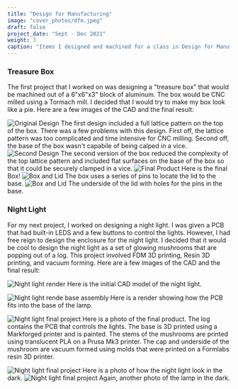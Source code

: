 ```yaml
---
title: "Design for Manufacturing"
image: "cover_photos/dfm.jpeg"
draft: false
project_date: "Sept - Dec 2021"
weight: 3
caption: "Items I designed and machined for a class in Design for Manufacturing"
---
```


### Treasure Box

The first project that I worked on was designing a "treasure box" that would be machined out of a 6"x6"x3" block of aluminum. The box would be CNC milled using a Tormach mill. I decided that I would try to make my box look like a pie. Here are a few images of the CAD and the final result:

![Original Design](box_DS1.JPG)
The first design included a full lattice pattern on the top of the box. There was a few problems with this design. First off, the lattice pattern was too complicated and time intensive for CNC milling. Second off, the base of the box wasn't capabile of being calped in a vice. 
![Second Design](box_DS2.JPG)
The second version of the box reduced the complexity of the top lattice pattern and included flat surfaces on the base of the box so that it could be securely clamped in a vice. 
![Final Product](box_1.JPG)
Here is the final Box!
![Box and Lid](box_2.JPG)
The box uses a series of pins to locate the lid to the base.
![Box and Lid](box_3.JPG)
The underside of the lid with holes for the pins in the base.

### Night Light

For my next project, I worked on designing a night light. I was given a PCB that had built-in LEDS and a few buttons to control the lights. However, I had free reign to design the enclosure for the night light. I decided that it would be cool to design the night light as a set of glowing mushrooms that are popping out of a log. This project involved FDM 3D printing, Resin 3D printing, and vacuum forming. Here are a few images of the CAD and the final result:

![Night light render](light_1.JPG)
Here is the initial CAD model of the night light. 

![Night light rende base assembly](light_2.JPG)
Here is a render showing how the PCB fits into the base of the lamp.

![Night light final project](light_3.JPG)
Here is a photo of the final product. The log contains the PCB that controls the lights. The base is 3D printed using a Markforged printer and is painted. The stems of the mushrooms are printed using translucent PLA on a Prusa Mk3 printer. The cap and underside of the mushroom are vacuum formed using molds that were printed on a Formlabs resin 3D printer.

![Night light final project](light_4.JPG)
Here is a photo of how the night light look in the dark.
![Night light final project](light_5.JPG)
Again, another photo of the lamp in the dark. 